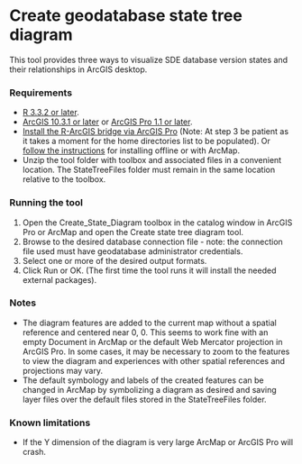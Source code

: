 # Create geodatabase state tree diagram
This tool provides three ways to visualize SDE database version states and their relationships in ArcGIS desktop.
### Requirements
* [R 3.3.2 or later](http://cran.cnr.berkeley.edu/bin/windows/base/).
* [ArcGIS 10.3.1 or later](http://desktop.arcgis.com/en/desktop/) or [ArcGIS Pro 1.1 or later](http://pro.arcgis.com/en/pro-app/).
* [Install the R-ArcGIS bridge via ArcGIS Pro](https://learn.arcgis.com/en/projects/analyze-crime-using-statistics-and-the-r-arcgis-bridge/lessons/install-the-r-arcgis-bridge-and-start-statistical-analysis.htm#ESRI_SECTION1_D4D9FAD231DC4FA287EECCBEC4A11723) (Note: At step 3 be patient as it takes a moment for the home directories list to be populated).  Or [follow the instructions](https://github.com/R-ArcGIS/r-bridge-install) for installing offline or with ArcMap.
* Unzip the tool folder with toolbox and associated files in a convenient location.  The StateTreeFiles folder must remain in the same location relative to the toolbox.
### Running the tool
1. Open the Create_State_Diagram toolbox in the catalog window in ArcGIS Pro or ArcMap and open the Create state tree diagram tool.
2. Browse to the desired database connection file - note: the connection file used must have geodatabase administrator credentials.
3. Select one or more of the desired output formats.
4. Click Run or OK.  (The first time the tool runs it will install the needed external packages).
### Notes
* The diagram features are added to the current map without a spatial reference and centered near 0, 0.  This seems to work fine with an empty Document in ArcMap or the default Web Mercator projection in ArcGIS Pro.  In some cases, it may be necessary to zoom to the features to view the diagram and experiences with other spatial references and projections may vary.
* The default symbology and labels of the created features can be changed in ArcMap by symbolizing a diagram as desired and saving layer files over the default files stored in the StateTreeFiles folder.
### Known limitations
* If the Y dimension of the diagram is very large ArcMap or ArcGIS Pro will crash.
